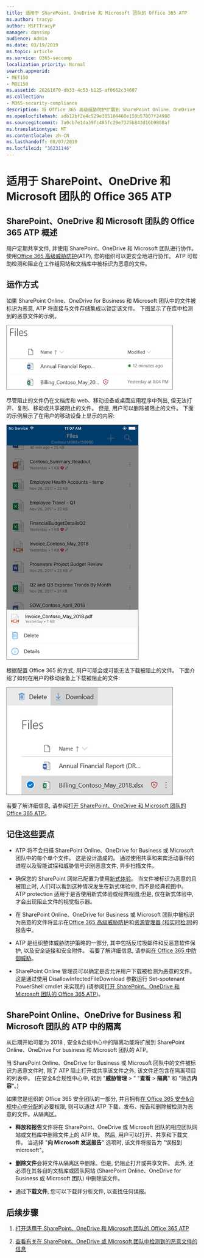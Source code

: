 ```yaml
---
title: 适用于 SharePoint、OneDrive 和 Microsoft 团队的 Office 365 ATP
ms.author: tracyp
author: MSFTTracyP
manager: dansimp
audience: Admin
ms.date: 03/19/2019
ms.topic: article
ms.service: O365-seccomp
localization_priority: Normal
search.appverid:
- MET150
- MOE150
ms.assetid: 26261670-db33-4c53-b125-af0662c34607
ms.collection:
- M365-security-compliance
description: 将 Office 365 高级威胁防护扩展到 SharePoint Online、OneDrive for Business 和 Microsoft 团队中的文件, 为您的组织启用更安全的协作。
ms.openlocfilehash: adb12bf2e4c529e305104460e150b57807f24988
ms.sourcegitcommit: 7a0cb7e1da39fc485fc29e7325b843d16b9808af
ms.translationtype: MT
ms.contentlocale: zh-CN
ms.lasthandoff: 08/07/2019
ms.locfileid: "36231146"
---
```

# <a name="office-365-atp-for-sharepoint-onedrive-and-microsoft-teams"></a>适用于 SharePoint、OneDrive 和 Microsoft 团队的 Office 365 ATP

## <a name="overview-of-office-365-atp-for-sharepoint-onedrive-and-microsoft-teams"></a>SharePoint、OneDrive 和 Microsoft 团队的 Office 365 ATP 概述

用户定期共享文件, 并使用 SharePoint、OneDrive 和 Microsoft 团队进行协作。 使用[Office 365 高级威胁防护](office-365-atp.md)(ATP), 您的组织可以更安全地进行协作。 ATP 可帮助检测和阻止在工作组网站和文档库中被标识为恶意的文件。  
  
## <a name="how-it-works"></a>运作方式

如果 SharePoint Online、OneDrive for Business 和 Microsoft 团队中的文件被标识为恶意, ATP 将直接与文件存储集成以锁定该文件。 下图显示了在库中检测到的恶意文件的示例。
  
[![OneDrive for business 中一个检测为恶意的文件](media/2bba71cc-7ad1-4799-8b9d-d56f923db3a7.png)](https://support.office.com/article/01e902ad-a903-4e0f-b093-1e1ac0c37ad2)
  
尽管阻止的文件仍在文档库和 web、移动设备或桌面应用程序中列出, 但无法打开、复制、移动或共享被阻止的文件。 但是, 用户可以删除被阻止的文件。 下面的示例展示了在用户的移动设备上显示的内容:
  
[![从 OneDrive 移动应用程序中删除 OneDrive for business 中的阻止文件](media/cb1c1705-fd0a-45b8-9a26-c22503011d54.png)](https://support.office.com/article/01e902ad-a903-4e0f-b093-1e1ac0c37ad2)
  
根据配置 Office 365 的方式, 用户可能会或可能无法下载被阻止的文件。 下面介绍了如何在用户的移动设备上下载被阻止的文件:
  
[![在 OneDrive for Business 中下载阻止的文件](media/be288a82-bdd8-4371-93d8-1783db3b61bc.png)](https://support.office.com/article/01e902ad-a903-4e0f-b093-1e1ac0c37ad2)
  
若要了解详细信息, 请参阅[打开 SharePoint、OneDrive 和 Microsoft 团队的 Office 365 ATP](turn-on-atp-for-spo-odb-and-teams.md)。
  
## <a name="keep-these-points-in-mind"></a>记住这些要点

- ATP 将不会扫描 SharePoint Online、OneDrive for Business 或 Microsoft 团队中的每个单个文件。 这是设计造成的。 通过使用共享和来宾活动事件的进程以及智能试探和威胁信号识别恶意文件, 异步扫描文件。

- 确保您的 SharePoint 网站已配置为使用[新式体验](https://docs.microsoft.com/sharepoint/guide-to-sharepoint-modern-experience)。 当文件被标识为恶意的且被阻止时, 人们可以看到这种情况发生在新式体验中, 而不是经典视图中。 ATP protection 适用于是否使用新式体验或经典视图;但是, 仅在新式体验中, 才会出现阻止文件的视觉指示器。
    
- 在 SharePoint Online、OneDrive for Business 或 Microsoft 团队中被标识为恶意的文件将显示在[Office 365 高级威胁防护](view-reports-for-atp.md)和[资源管理器 (和实时检测)](threat-explorer.md)的报告中。
    
- ATP 是组织整体威胁防护策略的一部分, 其中包括反垃圾邮件和反恶意软件保护, 以及安全链接和安全附件。 若要了解详细信息, 请参阅[在 Office 365 中防御威胁](protect-against-threats.md)。
    
- SharePoint Online 管理员可以确定是否允许用户下载被检测为恶意的文件。 这是通过使用 DisallowInfectedFileDownload 参数运行 Set-spotenant PowerShell cmdlet 来实现的 (请参阅[打开 SharePoint、OneDrive 和 Microsoft 团队的 Office 365 ATP](turn-on-atp-for-spo-odb-and-teams.md))。
    
## <a name="quarantine-in-atp-for-sharepoint-online-onedrive-for-business-and-microsoft-teams"></a>SharePoint Online、OneDrive for Business 和 Microsoft 团队的 ATP 中的隔离

 从后期开始可能为 2018 [](quarantine-email-messages.md) , 安全&amp;合规中心中的隔离功能将扩展到 SharePoint Online、OneDrive For business 和 Microsoft 团队的 ATP。
  
当 SharePoint Online、OneDrive for Business 或 Microsoft 团队中的文件被标识为恶意文件时, 除了 ATP 阻止打开或共享该文件之外, 该文件还包含在隔离项目的列表中。 (在安全&amp;合规性中心中, 转到 "**威胁管理** \> " "**查看** \> **隔离**" 和 "筛选**内容**"。) 
  
如果您是组织的 Office 365 安全团队的一部分, 并且拥有[在 Office 365 安全&amp;合规中心中分配](permissions-in-the-security-and-compliance-center.md)的必要权限, 则可以通过 ATP 下载、发布、报告和删除被检测为恶意的文件。从隔离区。
  
- **释放和报告**文件将在 SharePoint、OneDrive 或 Microsoft 团队的相应团队网站或文档库中删除文件上的 ATP 块。 然后, 用户可以打开、共享和下载文件。 当选择 "**向 Microsoft 发送报告**" 选项时, 该文件将报告为 "误报到 microsoft"。 
    
- **删除文件**会将文件从隔离区中删除。但是, 仍阻止打开或共享文件。 此外, 还必须在其各自的文档库或团队网站 (SharePoint Online、OneDrive for Business 或 Microsoft 团队) 中删除该文件。 
    
- 通过**下载文件**, 您可以下载并分析文件, 以查找任何误报。 
    
## <a name="next-steps"></a>后续步骤

1. [打开适用于 SharePoint、OneDrive 和 Microsoft 团队的 Office 365 ATP](turn-on-atp-for-spo-odb-and-teams.md)
    
2. [查看有关在 SharePoint、OneDrive 或 Microsoft 团队中检测到的恶意文件的信息](malicious-files-detected-in-spo-odb-or-teams.md)
    
